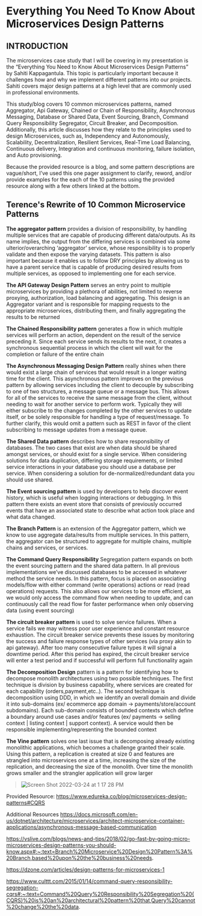 # Everything You Need To Know About Microservices Design Patterns

## INTRODUCTION

The microservices case study that I will be covering in my presentation is the “Everything You Need to Know About Microservices Design Patterns” by Sahiti Kappagantula. This topic is particularly important because it challenges how and why we implement different patterns into our projects. Sahiti covers major design patterns at a high level that are commonly used in professional environments.

This study/blog covers 10 common microservices patterns, named Aggregator, Api Gateway, Chained or Chain of Responsibility, Asynchronous Messaging, Database or Shared Data, Event Sourcing, Branch, Command Query Responsibility Segregator, Circuit Breaker, and Decomposition. Additionally, this article discusses how they relate to the principles used to design Microservices, such as, Independency and Autonomously, Scalability, Decentralization, Resilient Services, Real-Time Load Balancing, Continuous delivery, Integration and continuous monitoring, failure isolation, and Auto provisioning. 

Because the provided resource is a blog, and some pattern descriptions are vague/short, I’ve used this one pager assignment to clarify, reword, and/or provide examples for the each of the 10 patterns using the provided resource along with a few others linked at the bottom.


## Terence's Rewrite of 10 Common Microservice Patterns
**The aggregator pattern** provides a division of responsibility, by handling multiple services that are capable of producing different data/outputs. As its name implies, the output from the differing services is combined via some ulterior/overarching ‘aggregator’ service, whose responsibility is to properly validate and then expose the varying datasets. This pattern is also important because it enables us to follow DRY principles by allowing us to have a parent service that is capable of producing desired results from multiple services, as opposed to implementing one for each service.

**The API Gateway Design Pattern** serves an entry point to multiple microservices by providing a plethora of abilities, not limited to reverse proxying, authorization, load balancing and aggregating. This design is an Aggregator variant and is responsible for mapping requests to the appropriate microservices, distributing them, and finally aggregating the results to be returned

**The Chained Responsibility pattern** generates a flow in which multiple services will perform an action, dependent on the result of the service preceding it. Since each service sends its results to the next, it creates a synchronous sequential process in which the client will wait for the completion or failure of the entire chain

**The Asynchronous Messaging Design Pattern** really shines when there would exist a large chain of services that would result in a longer waiting time for the client. This asynchronous pattern improves on the previous pattern by allowing services including the client to decouple by subscribing to one of two structures, a message queue or a message bus. This allows for all of the services to receive the same message from the client, without needing to wait for another service to perform work. Typically they will either subscribe to the changes completed by the other services to update itself, or be solely responsible for handling a type of request/message. To further clarify, this would omit a pattern such as REST in favor of the client subscribing to message updates from a message queue. 

**The Shared Data pattern** describes how to share responsibility of databases. The two cases that exist are when data should be shared amongst services, or should exist for a single service. When considering solutions for data duplication, differing storage requirements, or limited service interactions in your database you should use a database per service. When considering a solution for de-normalized/redundant data you should use shared. 

**The Event sourcing pattern** is used by developers to help discover event history, which is useful when logging interactions or debugging. In this pattern there exists an event store that consists of previously occurred events that have an associated state to describe what action took place and what data changed. 

**The Branch Pattern** is an extension of the Aggregator pattern, which we know to use aggregate data/results from multiple services. In this pattern, the aggregator can be structured to aggregate for multiple chains, multiple chains and services, or services.

**The Command Query Responsibility** Segregation pattern expands on both the event sourcing pattern and the shared data pattern. In all previous implementations we’ve discussed databases to be accessed in whatever method the service needs. In this pattern, focus is placed on associating models/flow with either command (write operations) actions or read (read operations) requests. This also allows our services to be more efficient, as we would only access the command flow when needing to update, and can continuously call the read flow for faster performance when only observing data (using event sourcing)

**The circuit breaker pattern** is used to solve service failures. When a service fails we may witness poor user experience and constant resource exhaustion. The circuit breaker service prevents these issues by monitoring the success and failure response types of other services (via proxy akin to api gateway). After too many consecutive failure types it will signal a downtime period. After this period has expired, the circuit breaker service will enter a test period and if successful will perform full functionality again 

**The Decomposition Design** pattern is a pattern for identifying how to decompose monolith architectures using two possible techniques. The first technique is division by business capability, where services are created for each capability (orders,payment,etc..). The second technique is decomposition using DDD, in which we identify an overall domain and divide it into sub-domains (ex/ ecommerce app domain → payments/store/account subdomains). Each sub-domain consists of bounded contexts which define a boundary around use cases and/or features (ex/ payments → selling context | listing context | support context). A service would then be responsible implementing/representing the bounded context

**The Vine pattern** solves one last issue that is decomposing already existing monolithic applications, which becomes a challenge granted their scale. Using this pattern, a replication is created at size 0 and features are strangled into microservices one at a time, increasing the size of the replication, and decreasing the size of the monolith. Over time the monolith grows smaller and the strangler application will grow larger

> ![Screen Shot 2022-03-24 at 1 17 28 PM](https://user-images.githubusercontent.com/54731009/159973443-c4e5d045-8acf-4d01-a301-0702d4d517a0.png)




Provided Resource: https://www.edureka.co/blog/microservices-design-patterns#CQRS

Additional Resources
https://docs.microsoft.com/en-us/dotnet/architecture/microservices/architect-microservice-container-applications/asynchronous-message-based-communication

https://vslive.com/blogs/news-and-tips/2018/02/go-fast-by-going-micro-microservices-design-patterns-you-should-know.aspx#:~:text=Branch%20Microservice%20Design%20Pattern%3A%20Branch,based%20upon%20the%20business%20needs.

https://dzone.com/articles/design-patterns-for-microservices-1

https://www.culttt.com/2015/01/14/command-query-responsibility-segregation-cqrs#:~:text=Command%20Query%20Responsibility%20Segregation%20(CQRS)%20is%20an%20architectural%20pattern%20that,Query%20cannot%20change%20the%20data.


